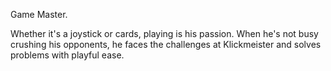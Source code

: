 Game Master.

Whether it's a joystick or cards, playing is his passion. When he's not busy crushing his opponents, he faces the challenges at Klickmeister and solves problems with playful ease.